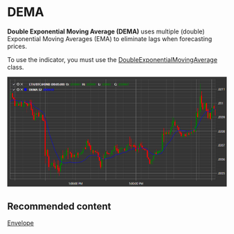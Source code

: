 # DEMA

**Double Exponential Moving Average (DEMA)** uses multiple (double) Exponential Moving Averages (EMA) to eliminate lags when forecasting prices. 

To use the indicator, you must use the [DoubleExponentialMovingAverage](xref:StockSharp.Algo.Indicators.DoubleExponentialMovingAverage) class. 

![IndicatorDoubleExponentialMovingAverage](../images/IndicatorDoubleExponentialMovingAverage.png)

## Recommended content

[Envelope](IndicatorEnvelope.md)

